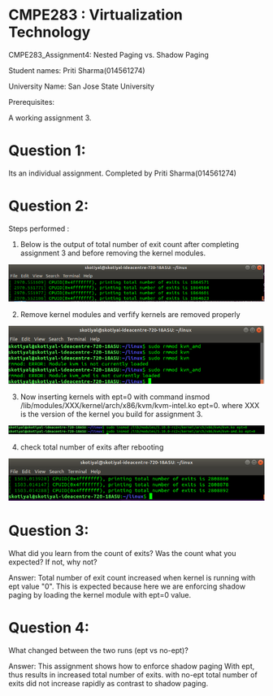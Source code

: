 #  CMPE283 : Virtualization Technology
   
   CMPE283_Assignment4: Nested Paging vs. Shadow Paging
   
   Student names: Priti Sharma(014561274)
   
   University Name: San Jose State University
   
   
   Prerequisites:
   
   A working assignment 3.
  
# Question 1: 
   Its an individual assignment. Completed by Priti Sharma(014561274)
   
# Question 2:
  Steps performed :
  
  1. Below is the output of total number of exit count after completing assignment 3 and before removing the kernel modules.
  
  ![image 1](./pics/out1.png?raw=true )
  
  2. Remove kernel modules and verfify kernels are removed properly 
  
  ![image 1](./pics/out2.png?raw=true )
  
  
  3. Now inserting kernels with ept=0 with command insmod /lib/modules/XXX/kernel/arch/x86/kvm/kvm-intel.ko ept=0. 
     where XXX is the version of the kernel you build for assignment 3.
     
 ![image 1](./pics/out3.png?raw=true )
  
  4. check total number of exits after rebooting
  
  ![image 1](./pics/out4.png?raw=true )
  
  
# Question 3: 
  What did you learn from the count of exits? Was the count what you expected? If not, why not? 
  
  Answer: Total number of exit count increased when kernel is running with ept value "0". 
  This is expected because here we are enforcing shadow paging by loading the kernel module with ept=0 value.

# Question 4:
  What changed between the two runs (ept vs no-ept)?
  
  Answer: This assignment shows how to enforce shadow paging With ept, thus results in increased total number of exits.
          with no-ept total number of exits did not increase rapidly as contrast to shadow paging.

